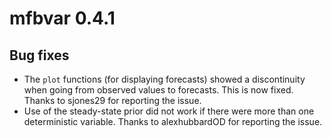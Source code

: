 # mfbvar 0.4.1

## Bug fixes
- The `plot` functions (for displaying forecasts) showed a discontinuity when going from observed values to forecasts. This is now fixed. Thanks to sjones29 for reporting the issue.
- Use of the steady-state prior did not work if there were more than one deterministic variable. Thanks to alexhubbardOD for reporting the issue. 
